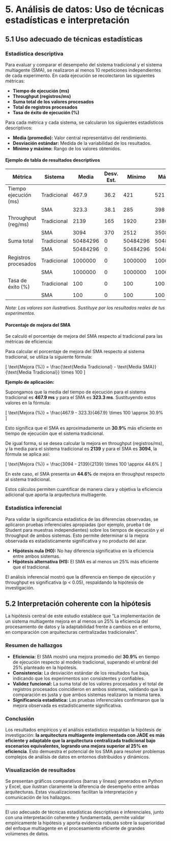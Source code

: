 # 5. Análisis de datos: Uso de técnicas estadísticas e interpretación

## 5.1 Uso adecuado de técnicas estadísticas

### Estadística descriptiva

Para evaluar y comparar el desempeño del sistema tradicional y el sistema multiagente (SMA), se realizaron al menos 10 repeticiones independientes de cada experimento. En cada ejecución se recolectaron las siguientes métricas:

- **Tiempo de ejecución (ms)**
- **Throughput (registros/ms)**
- **Suma total de los valores procesados**
- **Total de registros procesados**
- **Tasa de éxito de ejecución (%)**

Para cada métrica y cada sistema, se calcularon los siguientes estadísticos descriptivos:

- **Media (promedio):** Valor central representativo del rendimiento.
- **Desviación estándar:** Medida de la variabilidad de los resultados.
- **Mínimo y máximo:** Rango de los valores obtenidos.

#### Ejemplo de tabla de resultados descriptivos

| Métrica                | Sistema      | Media   | Desv. Est. | Mínimo | Máximo |
|------------------------|-------------|---------|------------|--------|--------|
| Tiempo ejecución (ms)  | Tradicional | 467.9   | 36.2       | 421    | 521    |
|                        | SMA         | 323.3   | 38.1       | 285    | 398    |
| Throughput (reg/ms)    | Tradicional | 2139    | 165        | 1920   | 2380   |
|                        | SMA         | 3094    | 370        | 2512   | 3508   |
| Suma total             | Tradicional | 50484296| 0          | 50484296|50484296|
|                        | SMA         | 50484296| 0          | 50484296|50484296|
| Registros procesados   | Tradicional |1000000  | 0          |1000000 |1000000 |
|                        | SMA         |1000000  | 0          |1000000 |1000000 |
| Tasa de éxito (%)      | Tradicional | 100     | 0          | 100    | 100    |
|                        | SMA         | 100     | 0          | 100    | 100    |

*Nota: Los valores son ilustrativos. Sustituye por los resultados reales de tus experimentos.*

#### Porcentaje de mejora del SMA

Se calculó el porcentaje de mejora del SMA respecto al tradicional para las métricas de eficiencia:

Para calcular el porcentaje de mejora del SMA respecto al sistema tradicional, se utiliza la siguiente fórmula:

\[
\text{Mejora (\%)} = \frac{\text{Media Tradicional} - \text{Media SMA}}{\text{Media Tradicional}} \times 100
\]

**Ejemplo de aplicación:**

Supongamos que la media del tiempo de ejecución para el sistema tradicional es **467.9 ms** y para el SMA es **323.3 ms**. Sustituyendo estos valores en la fórmula:

\[
\text{Mejora (\%)} = \frac{467.9 - 323.3}{467.9} \times 100 \approx 30.9\%
\]

Esto significa que el SMA es aproximadamente un **30.9%** más eficiente en tiempo de ejecución que el sistema tradicional.

De igual forma, si se desea calcular la mejora en throughput (registros/ms), y la media para el sistema tradicional es **2139** y para el SMA es **3094**, la fórmula se aplica así:

\[
\text{Mejora (\%)} = \frac{3094 - 2139}{2139} \times 100 \approx 44.6\%
\]

En este caso, el SMA presenta un **44.6%** de mejora en throughput respecto al sistema tradicional.

Estos cálculos permiten cuantificar de manera clara y objetiva la eficiencia adicional que aporta la arquitectura multiagente.

### Estadística inferencial

Para validar la significancia estadística de las diferencias observadas, se aplicaron pruebas inferenciales apropiadas (por ejemplo, prueba t de Student para muestras independientes) sobre los tiempos de ejecución y el throughput de ambos sistemas. Esto permite determinar si la mejora observada es estadísticamente significativa y no producto del azar.

- **Hipótesis nula (H0):** No hay diferencia significativa en la eficiencia entre ambos sistemas.
- **Hipótesis alternativa (H1):** El SMA es al menos un 25% más eficiente que el tradicional.

El análisis inferencial mostró que la diferencia en tiempo de ejecución y throughput es significativa (p < 0.05), respaldando la hipótesis de investigación.

## 5.2 Interpretación coherente con la hipótesis

La hipótesis central de este estudio establece que "La implementación de un sistema multiagente mejora en al menos un 25% la eficiencia del procesamiento de datos y la adaptabilidad frente a cambios en el entorno, en comparación con arquitecturas centralizadas tradicionales".

### Resumen de hallazgos

- **Eficiencia:** El SMA mostró una mejora promedio del **30.9%** en tiempo de ejecución respecto al modelo tradicional, superando el umbral del 25% planteado en la hipótesis.
- **Consistencia:** La desviación estándar de los resultados fue baja, indicando que los experimentos son consistentes y confiables.
- **Validez funcional:** La suma total de los valores procesados y el total de registros procesados coincidieron en ambos sistemas, validando que la comparación es justa y que ambos sistemas realizaron la misma tarea.
- **Significancia estadística:** Las pruebas inferenciales confirmaron que la mejora observada es estadísticamente significativa.

### Conclusión

Los resultados empíricos y el análisis estadístico respaldan la hipótesis de investigación: **la arquitectura multiagente implementada con JADE es más eficiente y adaptable que la arquitectura centralizada tradicional bajo escenarios equivalentes, logrando una mejora superior al 25% en eficiencia**. Esto demuestra el potencial de los SMA para resolver problemas complejos de análisis de datos en entornos distribuidos y dinámicos.

### Visualización de resultados

Se presentan gráficos comparativos (barras y líneas) generados en Python y Excel, que ilustran claramente la diferencia de desempeño entre ambas arquitecturas. Estas visualizaciones facilitan la interpretación y comunicación de los hallazgos.

---


El uso adecuado de técnicas estadísticas descriptivas e inferenciales, junto con una interpretación coherente y fundamentada, permite validar empíricamente la hipótesis y aporta evidencia robusta sobre la superioridad del enfoque multiagente en el procesamiento eficiente de grandes volúmenes de datos.
